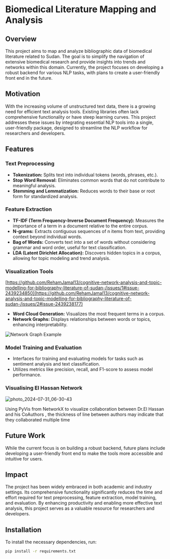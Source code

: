 # Biomedical Literature Mapping and Analysis


## Overview

This project aims to map and analyze bibliographic data of biomedical literature related to Sudan. The goal is to simplify the navigation of extensive biomedical research and provide insights into trends and networks within this domain. Currently, the project focuses on developing a robust backend for various NLP tasks, with plans to create a user-friendly front end in the future.

## Motivation

With the increasing volume of unstructured text data, there is a growing need for efficient text analysis tools. Existing libraries often lack comprehensive functionality or have steep learning curves. This project addresses these issues by integrating essential NLP tools into a single, user-friendly package, designed to streamline the NLP workflow for researchers and developers.

## Features

### Text Preprocessing

- **Tokenization:** Splits text into individual tokens (words, phrases, etc.).
- **Stop Word Removal:** Eliminates common words that do not contribute to meaningful analysis.
- **Stemming and Lemmatization:** Reduces words to their base or root form for standardized analysis.

### Feature Extraction

- **TF-IDF (Term Frequency-Inverse Document Frequency):** Measures the importance of a term in a document relative to the entire corpus.
- **N-grams:** Extracts contiguous sequences of n items from text, providing context beyond individual words.
- **Bag of Words:** Converts text into a set of words without considering grammar and word order, useful for text classification.
- **LDA (Latent Dirichlet Allocation):** Discovers hidden topics in a corpus, allowing for topic modeling and trend analysis.

### Visualization Tools

[https://github.com/RehamJamal13/cognitive-network-analysis-and-topic-modelling-for-bibliography-literature-of-sudan-/issues/1#issue-2439234850](https://github.com/RehamJamal13/cognitive-network-analysis-and-topic-modelling-for-bibliography-literature-of-sudan-/issues/2#issue-2439238177)
- **Word Cloud Generation:** Visualizes the most frequent terms in a corpus.
- **Network Graphs:** Displays relationships between words or topics, enhancing interpretability.

![Network Graph Example](path/to/networkgraph.png)

### Model Training and Evaluation

- Interfaces for training and evaluating models for tasks such as sentiment analysis and text classification.
- Utilizes metrics like precision, recall, and F1-score to assess model performance.

### Visualising El Hassan Network
![photo_2024-07-31_06-30-43](https://github.com/user-attachments/assets/ae6d32e9-4d50-4cf8-ac03-37bf4c035865)


Using PyVis from NetworkX to visualize collaboration between Dr.El Hassan and his CoAuthors , the thickness of line between authors may indicate that they collaborated multiple time

## Future Work

While the current focus is on building a robust backend, future plans include developing a user-friendly front end to make the tools more accessible and intuitive for users.

## Impact

The project has been widely embraced in both academic and industry settings. Its comprehensive functionality significantly reduces the time and effort required for text preprocessing, feature extraction, model training, and evaluation. By enhancing productivity and enabling more effective text analysis, this project serves as a valuable resource for researchers and developers.

## Installation

To install the necessary dependencies, run:

```bash
pip install -r requirements.txt


